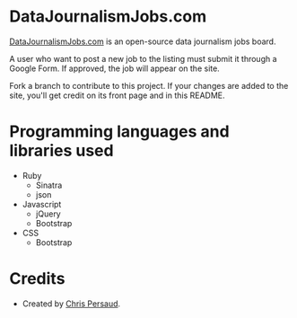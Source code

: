 # DataJournalismJobs.com
[DataJournalismJobs.com](http://datajournalismjobs.com) is an open-source data journalism jobs board.

A user who want to post a new job to the listing must submit it through a Google Form. If approved, the job will appear on the site. 

Fork a branch to contribute to this project. If your changes are added to the site, you'll get credit on its front page and in this README.

# Programming languages and libraries used
- Ruby 
  - Sinatra
  - json
- Javascript
  - jQuery
  - Bootstrap
- CSS
  - Bootstrap

# Credits
- Created by [Chris Persaud](http://ChrisPersaud.com).